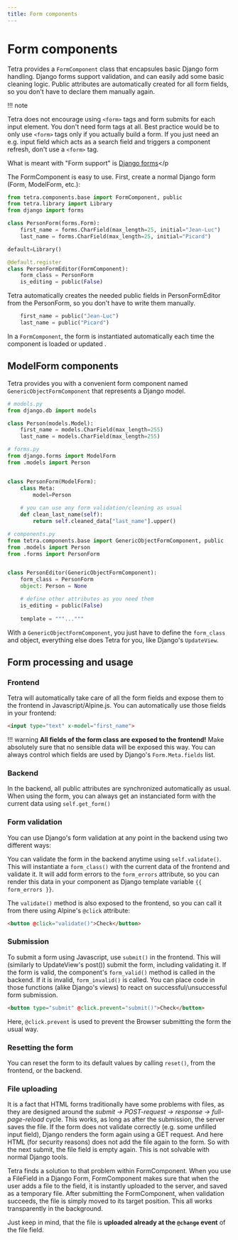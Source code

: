 ```yaml
---
title: Form components
---
```


# Form components

Tetra provides a `FormComponent` class that encapsules basic Django form handling. Django forms support validation, 
and can easily add some basic cleaning logic.
Public attributes are automatically created for all form fields, so you don't have to declare them manually again.

!!! note
    <p>Tetra does not encourage using `<form>` tags and form submits for each input element. You don't need form tags at all.
    Best practice would be to only use `<form>` tags only if you actually build a form. If you just need an e.g. input
    field which acts as a search field and triggers a component refresh, don't use a `<form>` tag.
    </p>
    <p>What is meant with "Form support" is [Django forms](https://docs.djangoproject.com/en/5.0/topics/forms/)</p

The FormComponent is easy to use. First, create a normal Django form (Form, ModelForm, etc.):

```python
from tetra.components.base import FormComponent, public
from tetra.library import Library
from django import forms 

class PersonForm(forms.Form):
    first_name = forms.CharField(max_length=25, initial="Jean-Luc")
    last_name = forms.CharField(max_length=25, initial="Picard")

default=Library()

@default.register
class PersonFormEditor(FormComponent):
    form_class = PersonForm
    is_editing = public(False)
```

Tetra automatically creates the needed public fields in PersonFormEditor from the PersonForm, so you don't have to
write them manually.
```python
    first_name = public("Jean-Luc")
    last_name = public("Picard")
```

In a `FormComponent`, the form is instantiated automatically each time the component is loaded or updated
.
## ModelForm components
Tetra provides you with a convenient form component named `GenericObjectFormComponent` that represents a Django model.

```python
# models.py
from django.db import models

class Person(models.Model):
    first_name = models.CharField(max_length=255)
    last_name = models.CharField(max_length=255)
```

```python
# forms.py
from django.forms import ModelForm
from .models import Person


class PersonForm(ModelForm):
    class Meta:
        model=Person
    
    # you can use any form validation/cleaning as usual
    def clean_last_name(self):
        return self.cleaned_data["last_name"].upper()

```

```python
# components.py
from tetra.components.base import GenericObjectFormComponent, public
from .models import Person
from .forms import PersonForm


class PersonEditor(GenericObjectFormComponent):
    form_class = PersonForm
    object: Person = None

    # define other attributes as you need them
    is_editing = public(False)
    
    template = """..."""
```
With a `GenericObjectFormComponent`, you just have to define the `form_class` and object, everything else does Tetra 
for you, like Django's `UpdateView`.

## Form processing and usage

### Frontend

Tetra will automatically take care of all the form fields and expose them to the frontend in Javascript/Alpine.js. You 
can automatically use those fields in your frontend:

```html
<input type="text" x-model="first_name">
```

!!! warning
    **All fields of the form class are exposed to the frontend!** Make absolutely sure that no sensible data will be 
    exposed this way. You can always control which fields are used by Django's `Form.Meta.fields` list.

### Backend

In the backend, all public attributes are synchronized automatically as usual. When using the form, you can always get 
an instanciated form with the current data using `self.get_form()`

### Form validation

You can use Django's form validation at any point in the backend using two different ways:

You can validate the form in the backend anytime using `self.validate()`. This will instantiate a `form_class()` with the 
current data of the frontend and validate it. It will add form errors to the `form_errors` attribute,
so you can render this data in your component as Django template variable `{{ form_errors }}`.

The `validate()` method is also exposed to the frontend, so you can call it from there using Alpine's `@click` attribute:

```html
<button @click="validate()">Check</button>
```


### Submission

To submit a form using Javascript, use `submit()` in the frontend. This will (similarly to UpdateView's post()) submit the
form, including validating it. If the form is valid, the component's `form_valid()` method is called in the backend.
If it is invalid, `form_invalid()` is called. You can place code in those functions (alike Django's views) to react on 
successful/unsuccessful form submission.

```html
<button type="submit" @click.prevent="submit()">Check</button>
```

Here, `@click.prevent` is used to prevent the Browser submitting the form the usual way.


### Resetting the form

You can reset the form to its default values by calling `reset()`, from the frontend, or the backend.

### File uploading

It is a fact that HTML forms traditionally have some problems with files, as they are designed around the *submit -> POST-request -> response -> full-page-reload* cycle. This works, as long as after the submission, the server saves the file. If the form does not validate correctly (e.g. some unfilled input field), Django renders the form again using a GET request. And here HTML (for security reasons) does not add the file again to the form. So with the next submit, the file field is empty again. This is not solvable with normal Django tools.

Tetra finds a solution to that problem within FormComponent. When you use a FileField in a Django Form, FormComponent makes sure that when the user adds a file to the field, it is instantly uploaded to the server, and saved as a temporary file. After submitting the FormComponent, when validation succeeds, the file is simply moved to its target position. This all works transparently in the background.

Just keep in mind, that the file is **uploaded already at the `@change` event** of the file field.